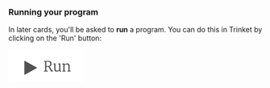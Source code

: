### Running your program

In later cards, you'll be asked to **run** a program. You can do this in Trinket by clicking on the 'Run' button: 

![The Trinket run button](images/runButton.png)